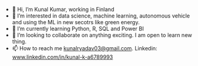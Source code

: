 - 👋 Hi, I’m Kunal Kumar, working in Finland
- 👀 I’m interested in data science, machine learning, autonomous vehicle and using the ML in new secotrs like green energy.
- 🌱 I’m currently learning Python, R, SQL and Power BI
- 💞️ I’m looking to collaborate on anything exciting. I am open to learn new thing.
- 📫 How to reach me kunalryadav03@gmail.com. Linkedin:  www.linkedin.com/in/kunal-k-a6789993

<!---
KunalAalto/KunalAalto is a ✨ special ✨ repository because its `README.md` (this file) appears on your GitHub profile.
You can click the Preview link to take a look at your changes.
--->
